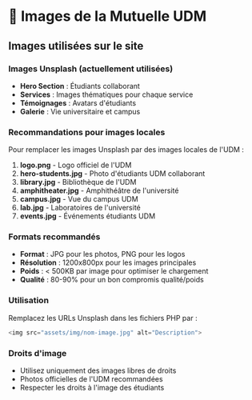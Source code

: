 # 📸 Images de la Mutuelle UDM

## Images utilisées sur le site

### Images Unsplash (actuellement utilisées)
- **Hero Section** : Étudiants collaborant
- **Services** : Images thématiques pour chaque service
- **Témoignages** : Avatars d'étudiants
- **Galerie** : Vie universitaire et campus

### Recommandations pour images locales

Pour remplacer les images Unsplash par des images locales de l'UDM :

1. **logo.png** - Logo officiel de l'UDM
2. **hero-students.jpg** - Photo d'étudiants UDM collaborant
3. **library.jpg** - Bibliothèque de l'UDM
4. **amphitheater.jpg** - Amphithéâtre de l'université
5. **campus.jpg** - Vue du campus UDM
6. **lab.jpg** - Laboratoires de l'université
7. **events.jpg** - Événements étudiants UDM

### Formats recommandés
- **Format** : JPG pour les photos, PNG pour les logos
- **Résolution** : 1200x800px pour les images principales
- **Poids** : < 500KB par image pour optimiser le chargement
- **Qualité** : 80-90% pour un bon compromis qualité/poids

### Utilisation
Remplacez les URLs Unsplash dans les fichiers PHP par :
```php
<img src="assets/img/nom-image.jpg" alt="Description">
```

### Droits d'image
- Utilisez uniquement des images libres de droits
- Photos officielles de l'UDM recommandées
- Respecter les droits à l'image des étudiants
